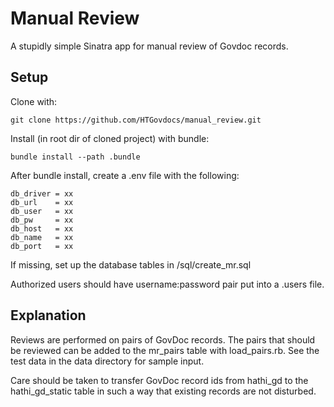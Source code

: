Manual Review
==========

A stupidly simple Sinatra app for manual review of Govdoc records. 

Setup
-------

Clone with:

    git clone https://github.com/HTGovdocs/manual_review.git

Install (in root dir of cloned project) with bundle:

    bundle install --path .bundle

After bundle install, create a .env file with the following:

    db_driver = xx
    db_url    = xx
    db_user   = xx
    db_pw     = xx
    db_host   = xx
    db_name   = xx
    db_port   = xx

If missing, set up the database tables in /sql/create_mr.sql 

Authorized users should have username:password pair put into a .users file. 


Explanation
-----------

Reviews are performed on pairs of GovDoc records. The pairs that should be reviewed can be added to the mr_pairs table with load_pairs.rb. See the test data in the data directory for sample input. 

Care should be taken to transfer GovDoc record ids from hathi_gd to the hathi_gd_static table in such a way that existing records are not disturbed. 

